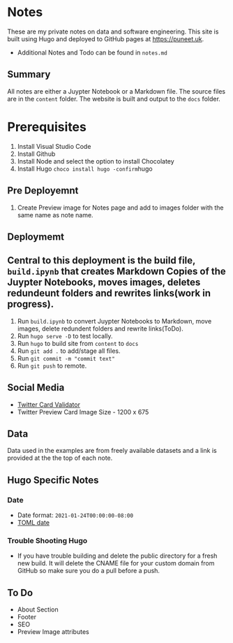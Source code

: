 # Notes

These are my private notes on data and software engineering. This site is built using Hugo and deployed to GitHub pages at https://puneet.uk.

* Additional Notes and Todo can be found in `notes.md`

## Summary

All notes are either a Juypter Notebook or a Markdown file.  The source files are in the ```content``` folder. The website is built and output to the ```docs``` folder.

# Prerequisites

1. Install Visual Studio Code
2. Install Github
3. Install Node and select the option to install Chocolatey
2. Install Hugo `choco install hugo -confirm`hugo


## Pre Deployemnt

1. Create Preview image for Notes page and add to images folder with the same name as note name.

## Deploymemt

## Central to this deployment is the build file, `build.ipynb` that creates Markdown Copies of the Juypter Notebooks, moves images, deletes redundeunt folders and rewrites links(work in progress).

1. Run `build.ipynb` to convert Juypter Notebooks to Markdown, move images, delete redundent folders and rewrite links(ToDo).
2. Run `hugo serve -D` to test locally.
3. Run `hugo` to build site from `content` to `docs`
4. Run `git add .` to add/stage all files.
5. Run `git commit -m "commit text"`
6. Run `git push` to remote.

## Social Media
+  [Twitter Card Validator](https://cards-dev.twitter.com/validator)
+ Twitter Preview Card Image Size - 1200 x 675

## Data

Data used in the examples are from freely available datasets and a link is provided at the the top of each note.

## Hugo Specific Notes

### Date

+ Date format: ``` 2021-01-24T00:00:00-08:00 ```
+ [TOML date](https://github.com/toml-lang/toml/blob/master/toml.md#user-content-offset-date-time)

### Trouble Shooting Hugo

+ If you have trouble building and delete the public directory for a fresh new build.  It will delete the CNAME file for your custom domain from GitHub so make sure you do a pull before a push.

## To Do

+ About Section
+ Footer
+ SEO
+ Preview Image attributes